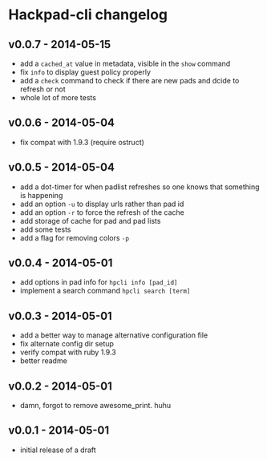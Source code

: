 Hackpad-cli changelog
==========================

v0.0.7 - 2014-05-15
-------------

- add a `cached_at` value in metadata, visible in the `show` command
- fix `info` to display guest policy properly
- add a `check` command to check if there are new pads and dcide to refresh or not
- whole lot of more tests

v0.0.6 - 2014-05-04
------------

- fix compat with 1.9.3 (require ostruct)

v0.0.5 - 2014-05-04
--------------------

- add a dot-timer for when padlist refreshes so one knows that something is happening
- add an option `-u` to display urls rather than pad id
- add an option `-r` to force the refresh of the cache
- add storage of cache for pad and pad lists
- add some tests
- add a flag for removing colors `-p`

v0.0.4 - 2014-05-01
--------------------

- add options in pad info for `hpcli info [pad_id]`
- implement a search command `hpcli search [term]`

v0.0.3 - 2014-05-01
--------------

- add a better way to manage alternative configuration file
- fix alternate config dir setup
- verify compat with ruby 1.9.3
- better readme

v0.0.2 - 2014-05-01
---------------

- damn, forgot to remove awesome_print. huhu

v0.0.1 - 2014-05-01
------------------------

- initial release of a draft
